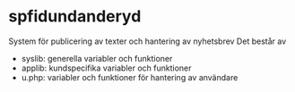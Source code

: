 # spfidundanderyd
System för publicering av texter och hantering av nyhetsbrev
Det består av
- syslib: generella variabler och funktioner
- applib: kundspecifika variabler och funktioner
- u.php: variabler och funktioner för hantering av användare
